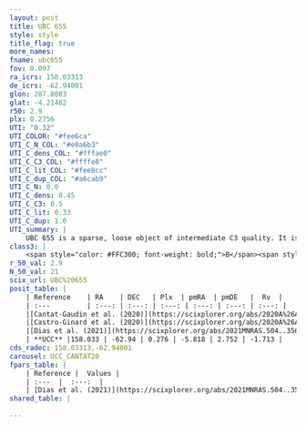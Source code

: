 ```yaml
---
layout: post
title: UBC 655
style: style
title_flag: true
more_names: 
fname: ubc655
fov: 0.097
ra_icrs: 158.03313
de_icrs: -62.94001
glon: 287.8083
glat: -4.21462
r50: 2.9
plx: 0.2756
UTI: "0.32"
UTI_COLOR: "#fee6ca"
UTI_C_N_COL: "#e0a6b3"
UTI_C_dens_COL: "#fffae0"
UTI_C_C3_COL: "#ffffe8"
UTI_C_lit_COL: "#fee8cc"
UTI_C_dup_COL: "#a6cab9"
UTI_C_N: 0.0
UTI_C_dens: 0.45
UTI_C_C3: 0.5
UTI_C_lit: 0.33
UTI_C_dup: 1.0
UTI_summary: |
    UBC 655 is a sparse, loose object of intermediate C3 quality. It is poorly studied in the literature.<br><br><span style="color: #99180f; font-weight: bold;">Warning: </span>contains less than 25 stars with <i>P>0.5</i> estimated.
class3: |
    <span style="color: #FFC300; font-weight: bold;">B</span><span style="color: #FFC300; font-weight: bold;">B</span>
r_50_val: 2.9
N_50_val: 21
scix_url: UBC%20655
posit_table: |
    | Reference    | RA    | DEC   | Plx  | pmRA  | pmDE   |  Rv  |
    | :---         | :---: | :---: | :---: | :---: | :---: | :---: |
    |[Cantat-Gaudin et al. (2020)](https://scixplorer.org/abs/2020A%26A...640A...1C) | 158.084 | -62.941 | 0.282 | -5.786 | 2.739 | -- |
    |[Castro-Ginard et al. (2020)](https://scixplorer.org/abs/2020A%26A...635A..45C) | 158.064 | -62.918 | 0.278 | -5.784 | 2.733 | -- |
    |[Dias et al. (2021)](https://scixplorer.org/abs/2021MNRAS.504..356D) | 158.065 | -62.905 | 0.288 | -5.754 | 2.712 | -- |
    | **UCC** |158.033 | -62.94 | 0.276 | -5.818 | 2.752 | -1.713 | 
cds_radec: 158.03313,-62.94001
carousel: UCC_CANTAT20
fpars_table: |
    | Reference |  Values |
    | :---  |  :---:  |
    | [Dias et al. (2021)](https://scixplorer.org/abs/2021MNRAS.504..356D) | `Av=1.613, Dist=3450, logage=7.07, [Fe/H]=-0.034` |
shared_table: |
    
---
```

